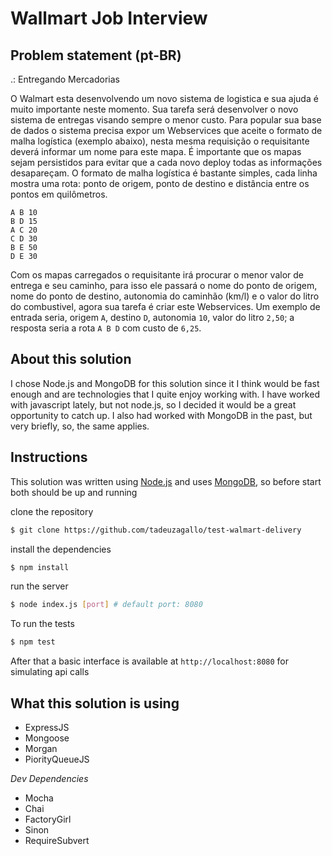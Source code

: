 # Wallmart Job Interview #

## Problem statement (pt-BR)

.: Entregando Mercadorias

O Walmart esta desenvolvendo um novo sistema de logistica e sua ajuda é muito importante neste momento. Sua tarefa será desenvolver o novo sistema de entregas visando sempre o menor custo. Para popular sua base de dados o sistema precisa expor um Webservices que aceite o formato de malha logística (exemplo abaixo), nesta mesma requisição o requisitante deverá informar um nome para este mapa. É importante que os mapas sejam persistidos para evitar que a cada novo deploy todas as informações desapareçam. O formato de malha logística é bastante simples, cada linha mostra uma rota: ponto de origem, ponto de destino e distância entre os pontos em quilômetros.

```
A B 10
B D 15
A C 20
C D 30
B E 50
D E 30
```

Com os mapas carregados o requisitante irá procurar o menor valor de entrega e seu caminho, para isso ele passará o nome do ponto de origem, nome do ponto de destino, autonomia do caminhão (km/l) e o valor do litro do combustivel, agora sua tarefa é criar este Webservices. Um exemplo de entrada seria, origem `A`, destino `D`, autonomia `10`, valor do litro `2,50`; a resposta seria a rota `A B D` com custo de `6,25`.

## About this solution

I chose Node.js and MongoDB for this solution since it I think would be fast enough and are technologies that I quite enjoy working with.
I have worked with javascript lately, but not node.js, so I decided it would be a great opportunity to catch up. I also had worked with MongoDB in the past, but very briefly, so, the same applies.


## Instructions

This solution was written using [Node.js](http://nodejs.org) and uses [MongoDB](http://www.mongodb.com), so before start both should be up and running

clone the repository
```sh
$ git clone https://github.com/tadeuzagallo/test-walmart-delivery
```

install the dependencies
```sh
$ npm install
```

run the server
```sh
$ node index.js [port] # default port: 8080
```

To run the tests
```sh
$ npm test
```

After that a basic interface is available at `http://localhost:8080` for simulating api calls

## What this solution is using

* ExpressJS
* Mongoose
* Morgan
* PiorityQueueJS

_Dev Dependencies_

* Mocha
* Chai
* FactoryGirl
* Sinon
* RequireSubvert
